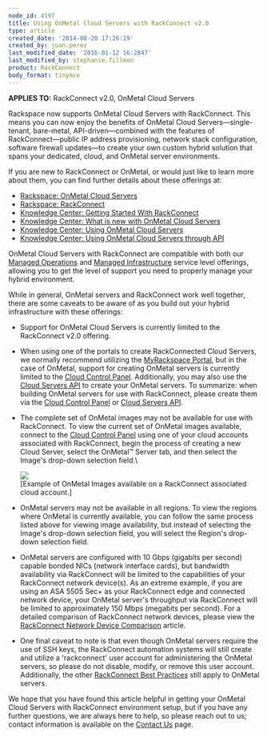```yaml
---
node_id: 4197
title: Using OnMetal Cloud Servers with RackConnect v2.0
type: article
created_date: '2014-08-20 17:26:19'
created_by: juan.perez
last_modified_date: '2016-01-12 16:2847'
last_modified_by: stephanie.fillmon
product: RackConnect
body_format: tinymce
---
```


**APPLIES TO:** RackConnect v2.0, OnMetal Cloud Servers

Rackspace now supports OnMetal Cloud Servers with RackConnect. This
means you can now enjoy the benefits of OnMetal Cloud
Servers&mdash;single-tenant, bare-metal, API-driven&mdash;combined with the features
of RackConnect&mdash;public IP address provisioning, network stack
configuration, software firewall updates&mdash;to create your own custom
hybrid solution that spans your dedicated, cloud, and OnMetal server
environments.

If you are new to RackConnect or OnMetal, or would just like to learn
more about them, you can find further details about these offerings at:

-   [Rackspace: OnMetal Cloud
    Servers](http://www.rackspace.com/cloud/servers/onmetal/)
-   [Rackspace:
    RackConnect](http://www.rackspace.com/cloud/hybrid/rackconnect/)
-   [Knowledge Center: Getting Started With
    RackConnect](http://www.rackspace.com/knowledge_center/getting-started/rackconnect)
-   [Knowledge Center: What is new with OnMetal Cloud
    Servers](http://www.rackspace.com/knowledge_center/article/what-is-new-with-onmetal-cloud-servers)
-   [Knowledge Center: Using OnMetal Cloud
    Servers](http://www.rackspace.com/knowledge_center/article/create-onmetal-cloud-servers)
-   [Knowledge Center: Using OnMetal Cloud Servers through
    API](http://www.rackspace.com/knowledge_center/article/using-onmetal-cloud-servers-through-api)

OnMetal Cloud Servers with RackConnect are compatible with both our
[Managed Operations](http://www.rackspace.com/managed-cloud/) and
[Managed Infrastructure](http://www.rackspace.com/managed-cloud/)
service level offerings, allowing you to get the level of support you
need to properly manage your hybrid environment.

While in general, OnMetal servers and RackConnect work well together,
there are some caveats to be aware of as you build out your hybrid
infrastructure with these offerings:

-   Support for OnMetal Cloud Servers is currently limited to the
    RackConnect v2.0 offering.

-   When using one of the portals to create RackConnected Cloud Servers,
    we normally recommend utilizing the [MyRackspace
    Portal](https://my.rackspace.com/), but in the case of OnMetal,
    support for creating OnMetal servers is currently limited to the
    [Cloud Control Panel](https://mycloud.rackspace.com/). Additionally,
    you may also use the [Cloud Servers
    API](http://www.rackspace.com/knowledge_center/article/using-onmetal-cloud-servers-through-api)
    to create your OnMetal servers. To summarize: when building OnMetal
    servers for use with RackConnect, please create them via the [Cloud
    Control Panel](https://mycloud.rackspace.com/) or [Cloud Servers
    API](http://www.rackspace.com/knowledge_center/article/using-onmetal-cloud-servers-through-api).

-   The complete set of OnMetal images may not be available for use with
    RackConnect. To view the current set of OnMetal images available,
    connect to the [Cloud Control Panel](https://mycloud.rackspace.com/)
    using one of your cloud accounts associated with RackConnect, begin
    the process of creating a new Cloud Server, select the OnMetal&trade;
    Server tab, and then select the Image's drop-down selection field.\

    ![](/knowledge_center/sites/default/files/field/image/OnMetal_Build_0.png)\
       [Example of OnMetal Images available on a RackConnect associated
    cloud account.]

-   OnMetal servers may not be available in all regions. To view the
    regions where OnMetal is currently available, you can follow the
    same process listed above for viewing image availability, but
    instead of selecting the Image's drop-down selection field, you will
    select the Region's drop-down selection field.

-   OnMetal servers are configured with 10 Gbps (gigabits per second)
    capable bonded NICs (network interface cards), but bandwidth
    availability via RackConnect will be limited to the capabilities of
    your RackConnect network device(s). As an extreme example, if you
    are using an ASA 5505 Sec+ as your RackConnect edge and connected
    network device, your OnMetal server's throughput via RackConnect
    will be limited to approximately 150 Mbps (megabits per second). For
    a detailed comparison of RackConnect network devices, please view
    the [RackConnect Network Device
    Comparison](http://www.rackspace.com/knowledge_center/article/rackconnect-network-device-comparison)
    article.

-   One final caveat to note is that even though OnMetal servers require
    the use of SSH keys, the RackConnect automation systems will still
    create and utilize a 'rackconnect' user account for administering
    the OnMetal servers, so please do not disable, modify, or remove
    this user account. Additionally, the other [RackConnect Best
    Practices](http://www.rackspace.com/knowledge_center/article/rackconnect-v20-best-practices)
    still apply to OnMetal servers.

We hope that you have found this article helpful in getting your OnMetal
Cloud Servers with RackConnect environment setup, but if you have any
further questions, we are always here to help, so please reach out to
us; contact information is available on the [Contact
Us](http://www.rackspace.com/knowledge_center/support) page.

 

 

